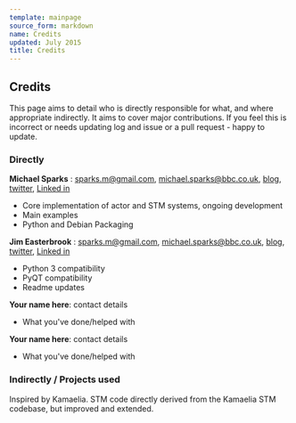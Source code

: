 ```yaml
---
template: mainpage
source_form: markdown
name: Credits
updated: July 2015
title: Credits
---
```

## Credits

This page aims to detail who is directly responsible for what, and where appropriate
indirectly. It aims to cover major contributions. If you feel this is incorrect or needs
updating log and issue or a pull request - happy to update.

### Directly

**Michael Sparks** : <sparks.m@gmail.com>, <michael.sparks@bbc.co.uk>, [blog](http://www.sparkslabs.com/michael/), [twitter](http://twitter.com/sparks_rd), [Linked in](https://www.linkedin.com/pub/michael-sparks/0/1b9/a93)

* Core implementation of actor and STM systems, ongoing development
* Main examples
* Python and Debian Packaging

**Jim Easterbrook** : <sparks.m@gmail.com>, <michael.sparks@bbc.co.uk>, [blog](http://www.sparkslabs.com/michael/), [twitter](http://twitter.com/sparks_rd), [Linked in](https://www.linkedin.com/pub/michael-sparks/0/1b9/a93)

* Python 3 compatibility
* PyQT compatibility
* Readme updates

**Your name here**: contact details

* What you've done/helped with

**Your name here**: contact details

* What you've done/helped with

### Indirectly / Projects used

Inspired by Kamaelia. STM code directly derived from the Kamaelia STM codebase, but improved
and extended.
